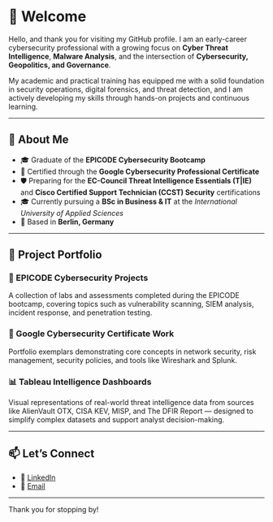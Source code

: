 # 👋 Welcome

Hello, and thank you for visiting my GitHub profile. I am an early-career cybersecurity professional with a growing focus on **Cyber Threat Intelligence**, **Malware Analysis**, and the intersection of **Cybersecurity, Geopolitics, and Governance**.

My academic and practical training has equipped me with a solid foundation in security operations, digital forensics, and threat detection, and I am actively developing my skills through hands-on projects and continuous learning.

---

## 🧭 About Me

- 🎓 Graduate of the **EPICODE Cybersecurity Bootcamp**
- 🧾 Certified through the **Google Cybersecurity Professional Certificate**
- 🛡️ Preparing for the **EC-Council Threat Intelligence Essentials (T|IE)** and **Cisco Certified Support Technician (CCST) Security** certifications
- 🎓 Currently pursuing a **BSc in Business & IT** at the *International University of Applied Sciences*
- 📍 Based in **Berlin, Germany**

---

## 📂 Project Portfolio

### 🔐 EPICODE Cybersecurity Projects
A collection of labs and assessments completed during the EPICODE bootcamp, covering topics such as vulnerability scanning, SIEM analysis, incident response, and penetration testing.

### 💼 Google Cybersecurity Certificate Work
Portfolio exemplars demonstrating core concepts in network security, risk management, security policies, and tools like Wireshark and Splunk.

### 📊 Tableau Intelligence Dashboards
Visual representations of real-world threat intelligence data from sources like AlienVault OTX, CISA KEV, MISP, and The DFIR Report — designed to simplify complex datasets and support analyst decision-making.

---

## 📫 Let’s Connect

- 💼 [LinkedIn](www.linkedin.com/in/ivanmattana)
- 📧 [Email](ivan.mattana91@gmail.com)
---

Thank you for stopping by!
